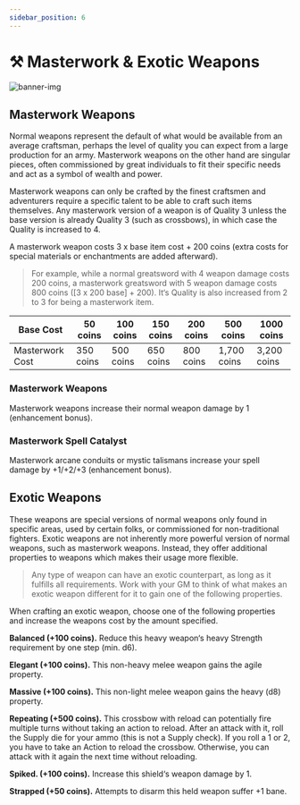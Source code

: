 ```yaml
---
sidebar_position: 6
---
```


# ⚒️ Masterwork & Exotic Weapons

![banner-img](/img/banner/masterwork-exotic-weapons-banner.png)

## Masterwork Weapons

Normal weapons represent the default of what would be available from an average craftsman, perhaps the level of quality you can expect from a large production for an army. Masterwork weapons on the other hand are singular pieces, often commissioned by great individuals to fit their specific needs and act as a symbol of wealth and power.

Masterwork weapons can only be crafted by the finest craftsmen and adventurers require a specific talent to be able to craft such items themselves. Any masterwork version of a weapon is of Quality 3 unless the base version is already Quality 3 (such as crossbows), in which case the Quality is increased to 4.

A masterwork weapon costs 3 x base item cost + 200 coins (extra costs for special materials or enchantments are added afterward).

> For example, while a normal greatsword with 4 weapon damage costs 200 coins, a masterwork greatsword with 5 weapon damage costs 800 coins ([3 x 200 base] + 200). It‘s Quality is also increased from 2 to 3 for being a masterwork item.
>

| Base Cost | 50 coins | 100 coins | 150 coins | 200 coins | 500 coins | 1000 coins |
| --- | --- | --- | --- | --- | --- | --- |
| Masterwork Cost | 350 coins | 500 coins | 650 coins | 800 coins | 1,700 coins | 3,200 coins |

### Masterwork Weapons

Masterwork weapons increase their normal weapon damage by 1 (enhancement bonus).

### Masterwork Spell Catalyst

Masterwork arcane conduits or mystic talismans increase your spell damage by +1/+2/+3 (enhancement bonus).

## Exotic Weapons

These weapons are special versions of normal weapons only found in specific areas, used by certain folks, or commissioned for non-traditional fighters. Exotic weapons are not inherently more powerful version of normal weapons, such as masterwork weapons. Instead, they offer additional properties to weapons which makes their usage more flexible.

> Any type of weapon can have an exotic counterpart, as long as it fulfills all requirements. Work with your GM to think of what makes an exotic weapon different for it to gain one of the following properties.
>

When crafting an exotic weapon, choose one of the following properties and increase the weapons cost by the amount specified.

**Balanced (+100 coins).** Reduce this heavy weapon‘s heavy Strength requirement by one step (min. d6).

**Elegant (+100 coins).** This non-heavy melee weapon gains the agile property.

**Massive (+100 coins).** This non-light melee weapon gains the heavy (d8) property.

**Repeating (+500 coins).** This crossbow with reload can potentially fire multiple turns without taking an action to reload. After an attack with it, roll the Supply die for your ammo (this is not a Supply check). If you roll a 1 or 2, you have to take an Action to reload the crossbow. Otherwise, you can attack with it again the next time without reloading.

**Spiked. (+100 coins).** Increase this shield‘s weapon damage by 1.

**Strapped (+50 coins).** Attempts to disarm this held weapon suffer +1 bane.
